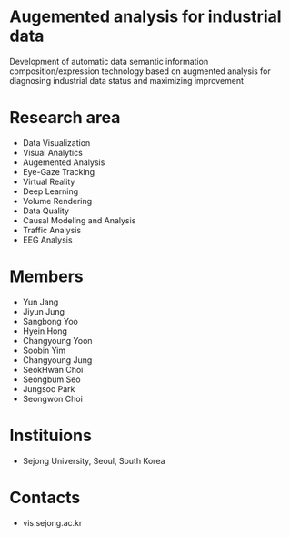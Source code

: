 # Augemented analysis for industrial data
Development of automatic data semantic information composition/expression technology based on augmented analysis for diagnosing industrial data status and maximizing improvement

# Research area
- Data Visualization
- Visual Analytics
- Augemented Analysis
- Eye-Gaze Tracking
- Virtual Reality
- Deep Learning
- Volume Rendering
- Data Quality
- Causal Modeling and Analysis
- Traffic Analysis
- EEG Analysis

# Members
- Yun Jang
- Jiyun Jung
- Sangbong Yoo
- Hyein Hong
- Changyoung Yoon
- Soobin Yim
- Changyoung Jung
- SeokHwan Choi
- Seongbum Seo
- Jungsoo Park
- Seongwon Choi

# Instituions
- Sejong University, Seoul, South Korea

# Contacts
- vis.sejong.ac.kr
